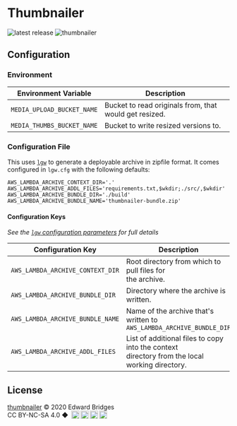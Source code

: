# Thumbnailer

![latest release](https://img.shields.io/github/v/release/ebridges/thumbnailer?sort=semver&style=social)
![thumbnailer](https://github.com/ebridges/thumbnailer/workflows/thumbnailer-release/badge.svg)

## Configuration

### Environment

| Environment Variable       | Description                                            |
|----------------------------|--------------------------------------------------------|
| `MEDIA_UPLOAD_BUCKET_NAME` | Bucket to read originals from, that would get resized. |
| `MEDIA_THUMBS_BUCKET_NAME` | Bucket to write resized versions to.                   |

### Configuration File

This uses [`lgw`](https://github.com/ebridges/lgw) to generate a deployable archive in zipfile format.  It comes configured in `lgw.cfg` with the following defaults:

```
AWS_LAMBDA_ARCHIVE_CONTEXT_DIR='.'
AWS_LAMBDA_ARCHIVE_ADDL_FILES='requirements.txt,$wkdir;./src/,$wkdir'
AWS_LAMBDA_ARCHIVE_BUNDLE_DIR='./build'
AWS_LAMBDA_ARCHIVE_BUNDLE_NAME='thumbnailer-bundle.zip'
```

#### Configuration Keys

_See the [`lgw` configuration parameters](https://github.com/ebridges/lgw#configuration-parameters) for full details_

| Configuration Key                | Description                                              |
|----------------------------------|----------------------------------------------------------|
| `AWS_LAMBDA_ARCHIVE_CONTEXT_DIR` | Root directory from which to pull files for<br> the archive. |
| `AWS_LAMBDA_ARCHIVE_BUNDLE_DIR`  | Directory where the archive is written.                  |
| `AWS_LAMBDA_ARCHIVE_BUNDLE_NAME` | Name of the archive that's written to <br>`AWS_LAMBDA_ARCHIVE_BUNDLE_DIR` |
| `AWS_LAMBDA_ARCHIVE_ADDL_FILES`  | List of additional files to copy into the context<br>directory from the local working directory. |

## License

<p xmlns:dct="http://purl.org/dc/terms/" xmlns:cc="http://creativecommons.org/ns#" class="license-text"><a rel="cc:attributionURL" href="https://github.com/ebridges/thumbnailer"><span rel="dct:title">thumbnailer</span></a> &copy; 2020 Edward Bridges<br/>CC BY-NC-SA 4.0 &#9670; <a href="https://creativecommons.org/licenses/by-nc-sa/4.0"><img style="height:18px!important;margin-left: 3px;vertical-align:text-bottom;" src="https://mirrors.creativecommons.org/presskit/icons/cc.svg?ref=chooser-v1" /><img  style="height:18px!important;margin-left: 3px;vertical-align:text-bottom;" src="https://mirrors.creativecommons.org/presskit/icons/by.svg?ref=chooser-v1" /><img  style="height:18px!important;margin-left: 3px;vertical-align:text-bottom;" src="https://mirrors.creativecommons.org/presskit/icons/nc.svg?ref=chooser-v1" /><img  style="height:18px!important;margin-left: 3px;vertical-align:text-bottom;" src="https://mirrors.creativecommons.org/presskit/icons/sa.svg?ref=chooser-v1" /></a></p>